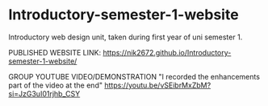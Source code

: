 # Introductory-semester-1-website
Introductory web design unit, taken during first year of uni semester 1.

PUBLISHED WEBSITE LINK:
https://nik2672.github.io/Introductory-semester-1-website/

GROUP YOUTUBE VIDEO/DEMONSTRATION
"I recorded the enhancements part of the video at the end"
https://youtu.be/vSEibrMxZbM?si=JzG3uI01rjhb_CSY


